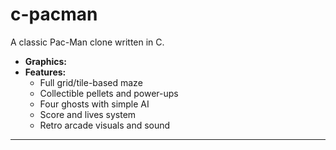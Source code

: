 # c-pacman

A classic Pac-Man clone written in C.

- **Graphics:**
- **Features:** 
  - Full grid/tile-based maze
  - Collectible pellets and power-ups
  - Four ghosts with simple AI
  - Score and lives system
  - Retro arcade visuals and sound

---



